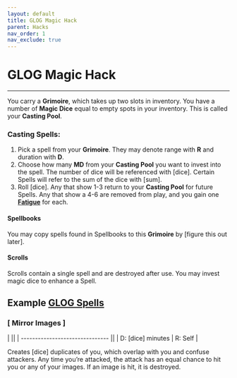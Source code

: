 ```yaml
---
layout: default
title: GLOG Magic Hack
parent: Hacks
nav_order: 1
nav_exclude: true
---
```


# GLOG Magic Hack
---

You carry a **Grimoire**, which takes up two slots in inventory.
You have a number of **Magic Dice** equal to empty spots in your inventory. This is called your **Casting Pool**.

### Casting Spells:
1. Pick a spell from your **Grimoire**. They may denote range with **R** and duration with **D**.
2. Choose how many **MD** from your **Casting Pool** you want to invest into the spell. The number of dice will be referenced with [dice]. Certain Spells will refer to the sum of the dice with [sum].
3. Roll [dice]. Any that show 1-3 return to your **Casting Pool** for future Spells. Any that show a 4-6 are removed from play, and you gain one [**Fatigue**](/cairn-srd/#rules) for each.

#### Spellbooks
You may copy spells found in Spellbooks to this **Grimoire** by [figure this out later].


#### Scrolls
Scrolls contain a single spell and are destroyed after use. You may invest magic dice to enhance a Spell.


## Example [GLOG Spells](https://drive.google.com/file/d/1OTVy-5Vm44xhRmFO4tKFCJto-_cw0xYtD8lNj8AsSJY/view?pli=1)

### [ Mirror Images ]

|                                 ||
| ------------------------------- ||
| D: [dice] minutes | R: Self |

Creates [dice] duplicates of you, which overlap with you and confuse attackers. Any time you’re attacked, the attack has an equal chance to hit you or any of your images. If an image is hit, it is destroyed.
